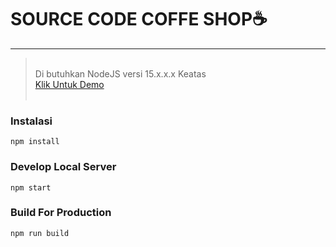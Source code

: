 # SOURCE CODE COFFE SHOP☕
___

> <br>
> Di butuhkan NodeJS versi 15.x.x.x Keatas
> <br>
> <a href="https://budicuy-coffeshop.netlify.app/" target="_blank">Klik Untuk Demo <a/>
> <br>
> <br>
  
  
### Instalasi
```
npm install
```

### Develop Local Server
```
npm start
```

### Build For Production
```
npm run build
```

